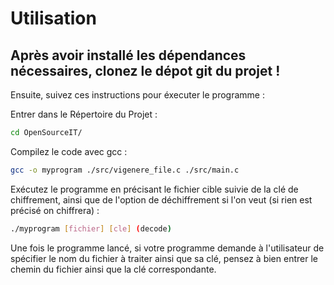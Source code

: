 # Utilisation


## Après avoir installé les dépendances nécessaires, clonez le dépot git du projet !

Ensuite, suivez ces instructions pour éxecuter le programme : 

Entrer dans le Répertoire du Projet :

```bash
cd OpenSourceIT/
```

Compilez le code avec gcc :
```bash
gcc -o myprogram ./src/vigenere_file.c ./src/main.c
```

Exécutez le programme en précisant le fichier cible suivie de la clé de chiffrement, ainsi que de l'option de déchiffrement si l'on veut (si rien est précisé on chiffrera) :
```bash
./myprogram [fichier] [cle] (decode)
```
Une fois le programme lancé, si votre programme demande à l'utilisateur de spécifier le nom du fichier à traiter ainsi que sa clé, pensez à bien entrer le chemin du fichier ainsi que la clé correspondante.
